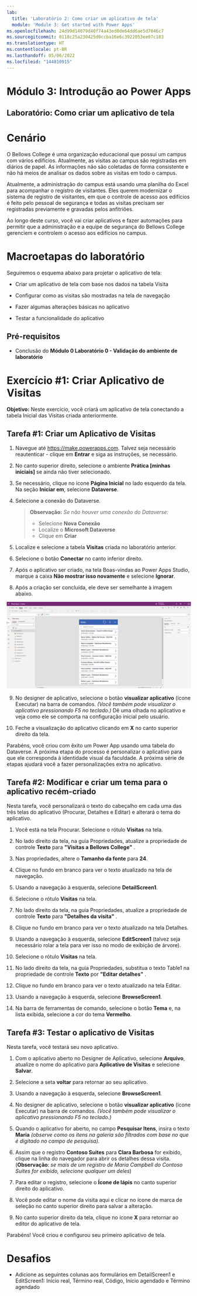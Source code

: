 ```yaml
---
lab:
  title: 'Laboratório 2: Como criar um aplicativo de tela'
  module: 'Module 3: Get started with Power Apps'
ms.openlocfilehash: 24d99d14079d40f74a43ed0de64dd6ae5d7046c7
ms.sourcegitcommit: 0118c25a230425d0ccba16e6c3922053ee07c183
ms.translationtype: HT
ms.contentlocale: pt-BR
ms.lasthandoff: 05/06/2022
ms.locfileid: "144810915"
---
```

# <a name="module-3-get-started-with-power-apps"></a>Módulo 3: Introdução ao Power Apps
## <a name="lab-how-to-build-a-canvas-app"></a>Laboratório: Como criar um aplicativo de tela

# <a name="scenario"></a>Cenário

O Bellows College é uma organização educacional que possui um campus com vários edifícios. Atualmente, as visitas ao campus são registradas em diários de papel. As informações não são coletadas de forma consistente e não há meios de analisar os dados sobre as visitas em todo o campus.

Atualmente, a administração do campus está usando uma planilha do Excel para acompanhar o registro de visitantes. Eles querem modernizar o sistema de registro de visitantes, em que o controle de acesso aos edifícios é feito pelo pessoal de segurança e todas as visitas precisam ser registradas previamente e gravadas pelos anfitriões.

Ao longo deste curso, você vai criar aplicativos e fazer automações para permitir que a administração e a equipe de segurança do Bellows College gerenciem e controlem o acesso aos edifícios no campus.

# <a name="high-level-lab-steps"></a>Macroetapas do laboratório

Seguiremos o esquema abaixo para projetar o aplicativo de tela:

-   Criar um aplicativo de tela com base nos dados na tabela Visita

-   Configurar como as visitas são mostradas na tela de navegação

-   Fazer algumas alterações básicas no aplicativo

-   Testar a funcionalidade do aplicativo

## <a name="prerequisites"></a>Pré-requisitos

-   Conclusão do **Módulo 0 Laboratório 0 - Validação do ambiente de laboratório**

# <a name="exercise-1-create-visits-app"></a>Exercício \#1: Criar Aplicativo de Visitas

**Objetivo:** Neste exercício, você criará um aplicativo de tela conectando a tabela Inicial das Visitas criada anteriormente.

## <a name="task-1-create-a-visits-app"></a>Tarefa \#1: Criar um Aplicativo de Visitas

1.  Navegue até <https://make.powerapps.com>. Talvez seja necessário reautenticar - clique em **Entrar** e siga as instruções, se necessário.

2.  No canto superior direito, selecione o ambiente **Prática [minhas iniciais]** se ainda não tiver selecionado.

3.  Se necessário, clique no ícone **Página Inicial** no lado esquerdo da tela. Na seção **Iniciar em**, selecione **Dataverse**.

4.  Selecione a conexão do Dataverse. 

    >   **Observação:** *Se não houver uma conexão do Dataverse:*
    >   -   Selecione **Nova Conexão**
    >   -   Localize o **Microsoft Dataverse**
    >   -   Clique em **Criar**

5.  Localize e selecione a tabela **Visitas** criada no laboratório anterior.

6.  Selecione o botão **Conectar** no canto inferior direito.

7.  Após o aplicativo ser criado, na tela Boas-vindas ao Power Apps Studio, marque a caixa **Não mostrar isso novamente** e selecione **Ignorar**.

8.  Após a criação ser concluída, ele deve ser semelhante à imagem abaixo.

![Aplicativo de tela criado com base nos dados de Visita.](media/2-canvas-app-from-data.png)

9. No designer de aplicativo, selecione o botão **visualizar aplicativo** (ícone Executar) na barra de comandos. *(Você também pode visualizar o aplicativo pressionando F5 no teclado.)* Dê uma olhada no aplicativo e veja como ele se comporta na configuração inicial pelo usuário.

10. Feche a visualização do aplicativo clicando em **X** no canto superior direito da tela.

Parabéns, você criou com êxito um Power App usando uma tabela do Dataverse. A próxima etapa do processo é personalizar o aplicativo para que ele corresponda à identidade visual da faculdade. A próxima série de etapas ajudará você a fazer personalizações extra no aplicativo.

## <a name="task-2-modify-and-theme-the-newly-created-app"></a>Tarefa \#2: Modificar e criar um tema para o aplicativo recém-criado

Nesta tarefa, você personalizará o texto do cabeçalho em cada uma das três telas do aplicativo (Procurar, Detalhes e Editar) e alterará o tema do aplicativo.

1.  Você está na tela Procurar. Selecione o rótulo **Visitas** na tela.

3.  No lado direito da tela, na guia Propriedades, atualize a propriedade de controle **Texto** para **"Visitas a Bellows College"** .

4. Nas propriedades, altere o **Tamanho da fonte** para **24**.

4.  Clique no fundo em branco para ver o texto atualizado na tela de navegação.

5.  Usando a navegação à esquerda, selecione **DetailScreen1**.

5.  Selecione o rótulo **Visitas** na tela.

6.  No lado direito da tela, na guia Propriedades, atualize a propriedade de controle **Texto** para **"Detalhes da visita"** .

7.  Clique no fundo em branco para ver o texto atualizado na tela Detalhes.

8.  Usando a navegação à esquerda, selecione **EditScreen1** (talvez seja necessário rolar a tela para ver isso no modo de exibição de árvore).

9.  Selecione o rótulo **Visitas** na tela.

10.  No lado direito da tela, na guia Propriedades, substitua o texto Table1 na propriedade de controle **Texto** por **"Editar detalhes"** .

11.  Clique no fundo em branco para ver o texto atualizado na tela Editar.

12. Usando a navegação à esquerda, selecione **BrowseScreen1**.

13. Na barra de ferramentas de comando, selecione o botão **Tema** e, na lista exibida, selecione a cor do tema **Vermelho**.

## <a name="task-3-test-your-visits-app"></a>Tarefa \#3: Testar o aplicativo de Visitas

Nesta tarefa, você testará seu novo aplicativo.

1.  Com o aplicativo aberto no Designer de Aplicativo, selecione **Arquivo**, atualize o nome do aplicativo para **Aplicativo de Visitas** e selecione **Salvar**.

2.  Selecione a seta **voltar** para retornar ao seu aplicativo.

3.  Usando a navegação à esquerda, selecione **BrowseScreen1**.

4.  No designer de aplicativo, selecione o botão **visualizar aplicativo** (ícone Executar) na barra de comandos. *(Você também pode visualizar o aplicativo pressionando F5 no teclado.)*

4.  Quando o aplicativo for aberto, no campo **Pesquisar Itens**, insira o texto **Maria**
     *(observe como os itens na galeria são filtrados com base no que é digitado no campo de pesquisa).*

5.  Assim que o registro **Contoso Suites** para **Clara Barbosa** for exibido, clique na linha do navegador para abrir os detalhes dessa visita. (**Observação**: *se mais de um registro de Maria Campbell do Contoso Suites for exibido, selecione qualquer um deles*)

6.  Para editar o registro, selecione o **Ícone de lápis** no canto superior direito do aplicativo.

7.  Você pode editar o nome da visita aqui e clicar no ícone de marca de seleção no canto superior direito para salvar a alteração.

8.  No canto superior direito da tela, clique no ícone **X** para retornar ao editor do aplicativo de tela.

Parabéns! Você criou e configurou seu primeiro aplicativo de tela.

# <a name="challenges"></a>Desafios

-   Adicione as seguintes colunas aos formulários em DetailScreen1 e EditScreen1: Início real, Término real, Código, Início agendado e Término agendado
